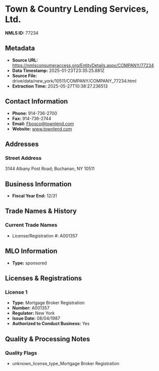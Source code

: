# Town & Country Lending Services, Ltd.

**NMLS ID:** 77234

## Metadata
- **Source URL:** https://nmlsconsumeraccess.org/EntityDetails.aspx/COMPANY/77234
- **Data Timestamp:** 2025-01-23T23:35:25.881Z
- **Source File:** drive/data/new_york/10511/COMPANY/COMPANY_77234.html
- **Extraction Time:** 2025-05-27T10:38:27.236513

## Contact Information
- **Phone:** 914-736-2700
- **Fax:** 914-736-2744
- **Email:** Fbosco@townlend.com
- **Website:** www.townlend.com

## Addresses
### Street Address
3144 Albany Post Road; Buchanan, NY 10511

## Business Information
- **Fiscal Year End:** 12/31

## Trade Names & History
### Current Trade Names
- License/Registration #: A001357

## MLO Information
- **Type:** sponsored

## Licenses & Registrations

### License 1
- **Type:** Mortgage Broker Registration
- **Number:** A001357
- **Regulator:** New York
- **Issue Date:** 08/04/1987
- **Authorized to Conduct Business:** Yes

## Quality & Processing Notes
### Quality Flags
- unknown_license_type_Mortgage Broker Registration
